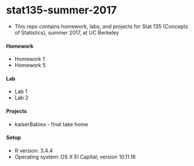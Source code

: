 # stat135-summer-2017

* This repo contains homework, labs, and projects for Stat 135 (Concepts of Statistics), summer 2017, at UC Berkeley

#### Homework
* Homework 1 
* Homework 5 


#### Lab
* Lab 1
* Lab 2

#### Projects
* kaiserBabies - final take home 

#### Setup
* R version: 3.4.4
* Operating system: OS X  El Capital; version 10.11.16
